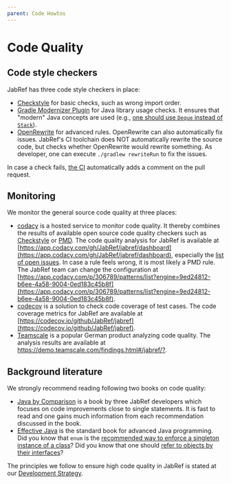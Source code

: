 ```yaml
---
parent: Code Howtos
---
```

# Code Quality

## Code style checkers

JabRef has three code style checkers in place:

* [Checkstyle](https://checkstyle.sourceforge.io/) for basic checks, such as wrong import order.
* [Gradle Modernizer Plugin](https://github.com/andygoossens/gradle-modernizer-plugin#gradle-modernizer-plugin) for Java library usage checks. It ensures that "modern" Java concepts are used (e.g., [one should use `Deque` instead of `Stack`](https://stackoverflow.com/a/73021741/873282)).
* [OpenRewrite](https://docs.openrewrite.org/) for advanced rules. OpenRewrite can also automatically fix issues. JabRef's CI toolchain does NOT automatically rewrite the source code, but checks whether OpenRewrite would rewrite something. As developer, one can execute `./gradlew rewriteRun` to fix the issues.

In case a check fails, [the CI](https://github.com/JabRef/jabref/blob/main/.github/workflows/tests.yml#L24C6-L24C6) automatically adds a comment on the pull request.

## Monitoring

We monitor the general source code quality at three places:

* [codacy](https://www.codacy.com) is a hosted service to monitor code quality. It thereby combines the results of available open source code quality checkers such as [Checkstyle](https://checkstyle.sourceforge.io) or [PMD](https://pmd.github.io). The code quality analysis for JabRef is available at [https://app.codacy.com/gh/JabRef/jabref/dashboard](https://app.codacy.com/gh/JabRef/jabref/dashboard), especially the [list of open issues](https://app.codacy.com/gh/JabRef/jabref/issues/index). In case a rule feels wrong, it is most likely a PMD rule. The JabRef team can change the configuration at [https://app.codacy.com/p/306789/patterns/list?engine=9ed24812-b6ee-4a58-9004-0ed183c45b8f](https://app.codacy.com/p/306789/patterns/list?engine=9ed24812-b6ee-4a58-9004-0ed183c45b8f).
* [codecov](https://codecov.io) is a solution to check code coverage of test cases. The code coverage metrics for JabRef are available at [https://codecov.io/github/JabRef/jabref](https://codecov.io/github/JabRef/jabref).
* [Teamscale](https://www.cqse.eu/en/teamscale/overview/) is a popular German product analyzing code quality. The analysis results are available at <https://demo.teamscale.com/findings.html#/jabref/?>.

## Background literature

We strongly recommend reading following two books on code quality:

* [Java by Comparison](http://java.by-comparison.com) is a book by three JabRef developers which focuses on code improvements close to single statements. It is fast to read and one gains much information from each recommendation discussed in the book.
* [Effective Java](https://www.oreilly.com/library/view/effective-java-3rd/9780134686097/) is the standard book for advanced Java programming. Did you know that `enum` is the [recommended way to enforce a singleton instance of a class](https://learning.oreilly.com/library/view/effective-java-3rd/9780134686097/ch2.xhtml#lev3)? Did you know that one should [refer to objects by their interfaces](https://learning.oreilly.com/library/view/effective-java-3rd/9780134686097/ch9.xhtml#lev64)?

The principles we follow to ensure high code quality in JabRef is stated at our [Development Strategy](../getting-into-the-code/development-strategy.md).
